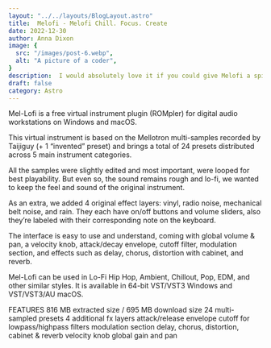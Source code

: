 ```yaml
---
layout: "../../layouts/BlogLayout.astro"
title:  Melofi - Melofi Chill. Focus. Create
date: 2022-12-30
author: Anna Dixon
image: {
  src: "/images/post-6.webp",
  alt: "A picture of a coder",
}
description:  I would absolutely love it if you could give Melofi a spin and share your valuable feedback" "Your input means the world to me, and it'll help me make Melofi even better. So, go ahead, dive in, and enjoy the good vibes," says Melofi.
draft: false
category: Astro
---
```


Mel-Lofi is a free virtual instrument plugin (ROMpler) for digital audio workstations on Windows and macOS.

This virtual instrument is based on the Mellotron multi-samples recorded by Taijiguy (+ 1 “invented” preset) and brings a total of 24 presets distributed across 5 main instrument categories.

All the samples were slightly edited and most important, were looped for best playability. But even so, the sound remains rough and lo-fi, we wanted to keep the feel and sound of the original instrument.

As an extra, we added 4 original effect layers: vinyl, radio noise, mechanical belt noise, and rain. They each have on/off buttons and volume sliders, also they’re labeled with their corresponding note on the keyboard.

The interface is easy to use and understand, coming with global volume & pan, a velocity knob, attack/decay envelope, cutoff filter, modulation section, and effects such as delay, chorus, distortion with cabinet, and reverb.

Mel-Lofi can be used in Lo-Fi Hip Hop, Ambient, Chillout, Pop, EDM, and other similar styles. It is available in 64-bit VST/VST3 Windows and VST/VST3/AU macOS.

FEATURES
816 MB extracted size / 695 MB download size
24 multi-sampled presets
4 additional fx layers
attack/release envelope
cutoff for lowpass/highpass filters
modulation section
delay, chorus, distortion, cabinet & reverb
velocity knob
global gain and pan
